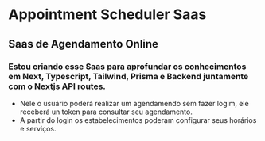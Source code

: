 # Appointment Scheduler Saas

## Saas de Agendamento Online

### Estou criando esse Saas para aprofundar os conhecimentos em Next, Typescript, Tailwind, Prisma e Backend juntamente com o Nextjs API routes.

- Nele o usuário poderá realizar um agendamendo sem fazer logim, ele receberá un token para consultar seu agendamento.
- A partir do login os estabelecimentos poderam configurar seus horários e serviços.
